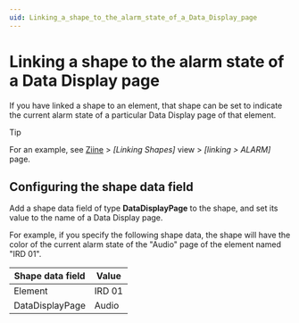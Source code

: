 ```yaml
---
uid: Linking_a_shape_to_the_alarm_state_of_a_Data_Display_page
---
```


# Linking a shape to the alarm state of a Data Display page

If you have linked a shape to an element, that shape can be set to indicate the current alarm state of a particular Data Display page of that element.

> [!TIP]
> For an example, see [Ziine](xref:ZiineDemoSystem) > *[Linking Shapes]* view > *[linking > ALARM]* page.

## Configuring the shape data field

Add a shape data field of type **DataDisplayPage** to the shape, and set its value to the name of a Data Display page.

For example, if you specify the following shape data, the shape will have the color of the current alarm state of the "Audio" page of the element named "IRD 01".

| Shape data field | Value  |
| ---------------- | ------ |
| Element          | IRD 01 |
| DataDisplayPage  | Audio  |
